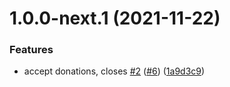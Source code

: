 # 1.0.0-next.1 (2021-11-22)

### Features

- accept donations, closes [#2](https://github.com/queen-raae/gatsby-plugin-donations/issues/2) ([#6](https://github.com/queen-raae/gatsby-plugin-donations/issues/6)) ([1a9d3c9](https://github.com/queen-raae/gatsby-plugin-donations/commit/1a9d3c92d6cfe87e43c52f866985cc7f304e5246))
